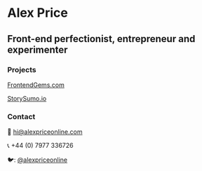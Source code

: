 # Alex Price

## Front-end perfectionist, entrepreneur and experimenter

### Projects

[FrontendGems.com](http://frontendgems.com/)

[StorySumo.io](http://storysumo.io/)

### Contact

📧  hi@alexpriceonline.com

📞  +44 (0) 7977 336726

🐦: [@alexpriceonline](http://twitter.com/alexpriceonline/)
